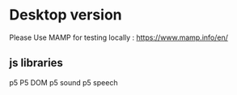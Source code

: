 # Desktop version
Please Use MAMP for testing locally : https://www.mamp.info/en/

## js libraries
p5
P5 DOM
p5 sound
p5 speech
